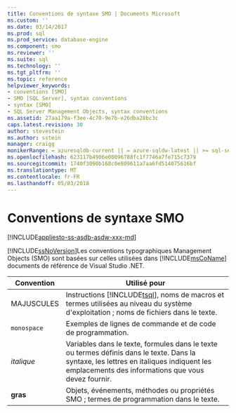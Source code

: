 ```yaml
---
title: Conventions de syntaxe SMO | Documents Microsoft
ms.custom: ''
ms.date: 03/14/2017
ms.prod: sql
ms.prod_service: database-engine
ms.component: smo
ms.reviewer: ''
ms.suite: sql
ms.technology: ''
ms.tgt_pltfrm: ''
ms.topic: reference
helpviewer_keywords:
- conventions [SMO]
- SMO [SQL Server], syntax conventions
- syntax [SMO]
- SQL Server Management Objects, syntax conventions
ms.assetid: 27aa179a-f3ee-4c70-9e7b-e26dba28bc3c
caps.latest.revision: 30
author: stevestein
ms.author: sstein
manager: craigg
monikerRange: = azuresqldb-current || = azure-sqldw-latest || >= sql-server-2016 || = sqlallproducts-allversions
ms.openlocfilehash: 623117b4906e00096788fc1f7746a7fe715c7379
ms.sourcegitcommit: 1740f3090b168c0e809611a7aa6fd514075616bf
ms.translationtype: MT
ms.contentlocale: fr-FR
ms.lasthandoff: 05/03/2018
---
```

# <a name="smo-syntax-conventions"></a>Conventions de syntaxe SMO
[!INCLUDE[appliesto-ss-asdb-asdw-xxx-md](../../includes/appliesto-ss-asdb-asdw-xxx-md.md)]

  [!INCLUDE[ssNoVersion](../../includes/ssnoversion-md.md)]Les conventions typographiques Management Objects (SMO) sont basées sur celles utilisées dans [!INCLUDE[msCoName](../../includes/msconame-md.md)] documents de référence de Visual Studio .NET.  
  
|Convention|Utilisé pour|  
|----------------|--------------|  
|MAJUSCULES|Instructions [!INCLUDE[tsql](../../includes/tsql-md.md)], noms de macros et termes utilisées au niveau du système d'exploitation ; noms de fichiers dans le texte.|  
|`monospace`|Exemples de lignes de commande et de code de programmation.|  
|*italique*|Variables dans le texte, formules dans le texte ou termes définis dans le texte. Dans la syntaxe, les lettres en italiques indiquent les emplacements des informations que vous devez fournir.|  
|**gras**|Objets, événements, méthodes ou propriétés SMO ; termes de programmation dans le texte.|  
  
  
